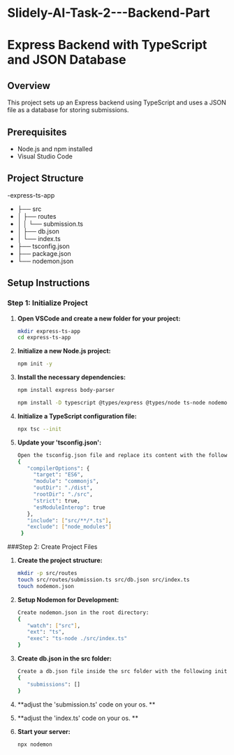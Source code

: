 # Slidely-AI-Task-2---Backend-Part

# Express Backend with TypeScript and JSON Database

## Overview

This project sets up an Express backend using TypeScript and uses a JSON file as a database for storing submissions.

## Prerequisites

- Node.js and npm installed
- Visual Studio Code

## Project Structure

-express-ts-app
- ├── src
- │ ├── routes
- │ │ └── submission.ts
- │ ├── db.json
- │ └── index.ts
- ├── tsconfig.json
- ├── package.json
- └── nodemon.json


## Setup Instructions

### Step 1: Initialize Project

1. **Open VSCode and create a new folder for your project:**
   ```bash
   mkdir express-ts-app
   cd express-ts-app

2. **Initialize a new Node.js project:**
    ```bash
    npm init -y

3. **Install the necessary dependencies:**
   ```bash
   npm install express body-parser
   
   npm install -D typescript @types/express @types/node ts-node nodemon

4. **Initialize a TypeScript configuration file:**
   ```bash
   npx tsc --init

5. **Update your 'tsconfig.json':**
   ```bash
   Open the tsconfig.json file and replace its content with the following configuration:
   {
      "compilerOptions": {
        "target": "ES6",
        "module": "commonjs",
        "outDir": "./dist",
        "rootDir": "./src",
        "strict": true,
        "esModuleInterop": true
      },
      "include": ["src/**/*.ts"],
      "exclude": ["node_modules"]
    }

###Step 2: Create Project Files

1. **Create the project structure:**
   ```bash
   mkdir -p src/routes
   touch src/routes/submission.ts src/db.json src/index.ts
   touch nodemon.json

2. **Setup Nodemon for Development:**
   ```bash
   Create nodemon.json in the root directory:
   {
      "watch": ["src"],
      "ext": "ts",
      "exec": "ts-node ./src/index.ts"
   }

3. **Create db.json in the src folder:**
   ```bash
   Create a db.json file inside the src folder with the following initial content:
   {
      "submissions": []
   }

4. **adjust the  'submission.ts' code on your os. **
5. **adjust the  'index.ts' code on your os. **

6. **Start your server:**
   ```bash
   npx nodemon

 

   






